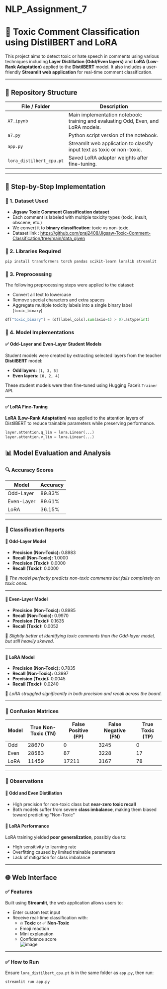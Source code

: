 # NLP_Assignment_7

# 🧠 Toxic Comment Classification using DistilBERT and LoRA

This project aims to detect toxic or hate speech in comments using various techniques including **Layer Distillation (Odd/Even layers)** and **LoRA (Low-Rank Adaptation)** applied to the **DistilBERT** model. It also includes a user-friendly **Streamlit web application** for real-time comment classification.

---

## 📁 Repository Structure

| File / Folder        | Description |
|----------------------|-------------|
| `A7.ipynb`           | Main implementation notebook: training and evaluating Odd, Even, and LoRA models. |
| `a7.py`              | Python script version of the notebook. |
| `app.py`             | Streamlit web application to classify input text as toxic or non-toxic. |
| `lora_distilbert_cpu.pt` | Saved LoRA adapter weights after fine-tuning. |

---

## 🚀 Step-by-Step Implementation

### 📌 1. Dataset Used
- **Jigsaw Toxic Comment Classification dataset**
- Each comment is labeled with multiple toxicity types (toxic, insult, obscene, etc.)
- We convert it to **binary classification**: toxic vs non-toxic.
- Dataset link : https://github.com/praj2408/Jigsaw-Toxic-Comment-Classification/tree/main/data_given
  

### 📌 2. Libraries Required
```bash
pip install transformers torch pandas scikit-learn loralib streamlit
```
### 📌 3. Preprocessing

The following preprocessing steps were applied to the dataset:

- Convert all text to lowercase  
- Remove special characters and extra spaces  
- Aggregate multiple toxicity labels into a single binary label (`toxic_binary`)

```python
df["toxic_binary"] = (df[label_cols].sum(axis=1) > 0).astype(int)
```
### 📌 4. Model Implementations

#### ✅ Odd-Layer and Even-Layer Student Models

Student models were created by extracting selected layers from the teacher **DistilBERT** model:

- **Odd layers:** `[1, 3, 5]`  
- **Even layers:** `[0, 2, 4]`

These student models were then fine-tuned using Hugging Face’s `Trainer` API.

---

#### ✅ LoRA Fine-Tuning

**LoRA (Low-Rank Adaptation)** was applied to the attention layers of DistilBERT to reduce trainable parameters while preserving performance.

```python
layer.attention.q_lin = lora.Linear(...)
layer.attention.v_lin = lora.Linear(...)
```
## 📊 Model Evaluation and Analysis

### 🔍 Accuracy Scores

| Model       | Accuracy |
|-------------|----------|
| Odd-Layer   | 89.83%   |
| Even-Layer  | 89.61%   |
| LoRA        | 36.15%   |

---

### 📄 Classification Reports

#### 🔹 Odd-Layer Model

- **Precision (Non-Toxic):** 0.8983  
- **Recall (Non-Toxic):** 1.0000  
- **Precision (Toxic):** 0.0000  
- **Recall (Toxic):** 0.0000  

🔎 *The model perfectly predicts non-toxic comments but fails completely on toxic ones.*

---

#### 🔹 Even-Layer Model

- **Precision (Non-Toxic):** 0.8985  
- **Recall (Non-Toxic):** 0.9970  
- **Precision (Toxic):** 0.1635  
- **Recall (Toxic):** 0.0052  

🔎 *Slightly better at identifying toxic comments than the Odd-layer model, but still heavily skewed.*

---

#### 🔹 LoRA Model

- **Precision (Non-Toxic):** 0.7835  
- **Recall (Non-Toxic):** 0.3997  
- **Precision (Toxic):** 0.0045  
- **Recall (Toxic):** 0.0240  

🔎 *LoRA struggled significantly in both precision and recall across the board.*

---

### 🧩 Confusion Matrices

| Model | True Non-Toxic (TN) | False Positive (FP) | False Negative (FN) | True Toxic (TP) |
|-------|----------------------|----------------------|----------------------|------------------|
| Odd   | 28670               | 0                    | 3245                 | 0                |
| Even  | 28583               | 87                   | 3228                 | 17               |
| LoRA  | 11459               | 17211                | 3167                 | 78               |

---

### 🧠 Observations

#### 🔹 Odd and Even Distillation
- High precision for non-toxic class but **near-zero toxic recall**
- Both models suffer from severe **class imbalance**, making them biased toward predicting "Non-Toxic"

#### 🔹 LoRA Performance
LoRA training yielded **poor generalization**, possibly due to:

- High sensitivity to learning rate  
- Overfitting caused by limited trainable parameters  
- Lack of mitigation for class imbalance

---

## 🌐 Web Interface

### ✅ Features

Built using **Streamlit**, the web application allows users to:

- Enter custom text input  
- Receive real-time classification with:
  - 🔥 **Toxic** or ✅ **Non-Toxic**
  - Emoji reaction  
  - Mini explanation  
  - Confidence score  
![image](https://github.com/user-attachments/assets/5316aa29-c39b-47a8-8ab8-563097813381)

---

### ✅ How to Run

Ensure `lora_distilbert_cpu.pt` is in the same folder as `app.py`, then run:

```bash
streamlit run app.py



